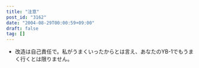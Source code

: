 ```yaml
---
title: "注意"
post_id: "3162"
date: "2004-08-29T00:00:59+09:00"
draft: false
tag: []
---
```



* 改造は自己責任で。私がうまくいったからとは言え、あなたのYB-1でもうまく行くとは限りません。

